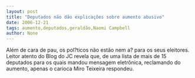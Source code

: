 ```yaml
---
layout: post
title: "Deputados não dão explicações sobre aumento abusivo"
date: 2006-12-21
tags: aumento,deputados,geraldão,Naomi Campbell
author: None
---
```

Além de cara de pau, os pol?ticos não estão nem a? para os seus eleitores.
Leitor atento do Blog do JC revela que, de uma lista de mais de 15 deputados para os quais mandou mensagem eletrônica, reclamando do aumento, apenas o carioca Miro Teixeira respondeu.
&nbsp; 
